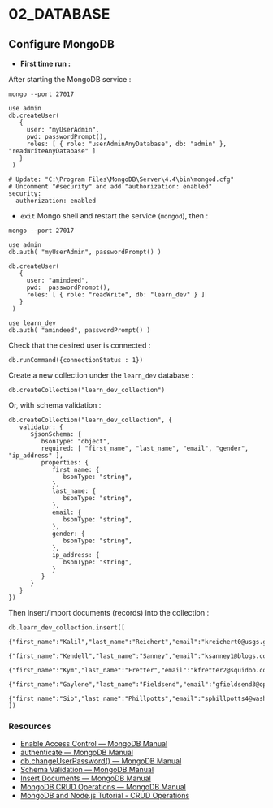 # 02_DATABASE
## Configure MongoDB

- **First time run :**

After starting the MongoDB service :
```
mongo --port 27017
```

```
use admin
db.createUser(
   {
     user: "myUserAdmin",
     pwd: passwordPrompt(),
     roles: [ { role: "userAdminAnyDatabase", db: "admin" }, "readWriteAnyDatabase" ]
   }
 )
```

```
# Update: "C:\Program Files\MongoDB\Server\4.4\bin\mongod.cfg"
# Uncomment "#security" and add "authorization: enabled"
security:
  authorization: enabled
```

- `exit` Mongo shell and restart the service (`mongod`), then :

```
mongo --port 27017
```

```
use admin
db.auth( "myUserAdmin", passwordPrompt() )
```

```
db.createUser(
   {
     user: "amindeed",
     pwd:  passwordPrompt(),
     roles: [ { role: "readWrite", db: "learn_dev" } ]
   }
 )
```

```
use learn_dev
db.auth( "amindeed", passwordPrompt() )
```

Check that the desired user is connected :

```
db.runCommand({connectionStatus : 1})
```

Create a new collection under the `learn_dev` database :

```
db.createCollection("learn_dev_collection")
```

Or, with schema validation :

```
db.createCollection("learn_dev_collection", {
   validator: {
      $jsonSchema: {
         bsonType: "object",
         required: [ "first_name", "last_name", "email", "gender", "ip_address" ],
         properties: {
            first_name: {
               bsonType: "string",
            },
			last_name: {
               bsonType: "string",
            },
			email: {
               bsonType: "string",
            },
			gender: {
               bsonType: "string",
            },
			ip_address: {
               bsonType: "string",
            }
         }
      }
   }
})
```

Then insert/import documents (records) into the collection :
```
db.learn_dev_collection.insert([
    {"first_name":"Kalil","last_name":"Reichert","email":"kreichert0@usgs.gov","gender":"Male","ip_address":"125.129.118.129"},
    {"first_name":"Kendell","last_name":"Sanney","email":"ksanney1@blogs.com","gender":"Male","ip_address":"21.213.39.242"},
    {"first_name":"Kym","last_name":"Fretter","email":"kfretter2@squidoo.com","gender":"Female","ip_address":"35.6.179.99"},
    {"first_name":"Gaylene","last_name":"Fieldsend","email":"gfieldsend3@opensource.org","gender":"Female","ip_address":"172.142.204.23"},
    {"first_name":"Sib","last_name":"Phillpotts","email":"sphillpotts4@washington.edu","gender":"Female","ip_address":"100.56.2.29"}
])
```

### Resources

* [Enable Access Control — MongoDB Manual](https://docs.mongodb.com/master/tutorial/enable-authentication/)
* [authenticate — MongoDB Manual](https://docs.mongodb.com/manual/reference/command/authenticate/#dbcmd.authenticate)
* [db.changeUserPassword() — MongoDB Manual](https://docs.mongodb.com/manual/reference/method/db.changeUserPassword/)
* [Schema Validation — MongoDB Manual](https://docs.mongodb.com/manual/core/schema-validation/)
* [Insert Documents — MongoDB Manual](https://docs.mongodb.com/manual/tutorial/insert-documents/)
* [MongoDB CRUD Operations — MongoDB Manual](https://docs.mongodb.com/manual/crud/)
* [MongoDB and Node.js Tutorial - CRUD Operations](https://developer.mongodb.com/quickstart/node-crud-tutorial)
